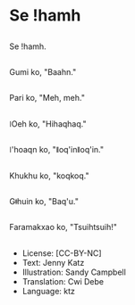 # Se ǃhamh

##
Se ǃhamh.

##
Gumi ko, "Baahn."

##
Pari ko, "Meh, meh."

##
ǀOeh ko, "Hihaqhaq."

##
ǀ'hoaqn ko, "ǁoq'inǁoq'in."

##
Khukhu ko, "koqkoq."

##
Gǂhuin ko, "Baq'u."

##
Faramakxao ko, "Tsuihtsuih!"

##
* License: [CC-BY-NC]
* Text: Jenny Katz
* Illustration: Sandy Campbell
* Translation: Cwi Debe
* Language: ktz
